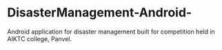# DisasterManagement-Android-
Android application for disaster management built for competition held in AIKTC college, Panvel.

